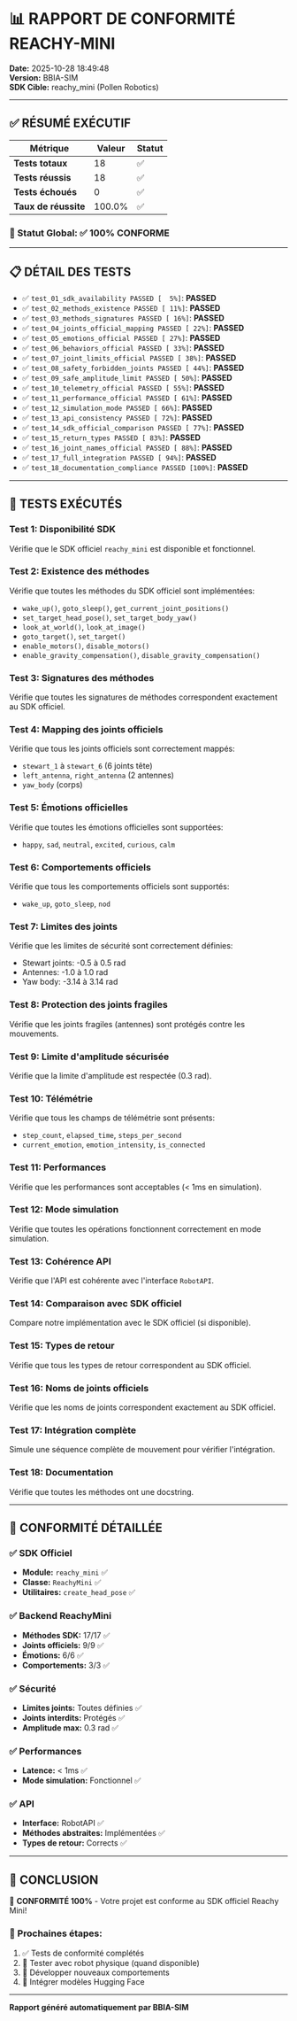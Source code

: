 # 📊 RAPPORT DE CONFORMITÉ REACHY-MINI

**Date:** 2025-10-28 18:49:48  
**Version:** BBIA-SIM  
**SDK Cible:** reachy_mini (Pollen Robotics)

---

## ✅ RÉSUMÉ EXÉCUTIF

| Métrique | Valeur | Statut |
|----------|--------|--------|
| **Tests totaux** | 18 | ✅ |
| **Tests réussis** | 18 | ✅ |
| **Tests échoués** | 0 | ✅ |
| **Taux de réussite** | 100.0% | ✅ |

### 🎯 Statut Global: ✅ 100% CONFORME

---

## 📋 DÉTAIL DES TESTS

- ✅ `test_01_sdk_availability PASSED [  5%]`: **PASSED**
- ✅ `test_02_methods_existence PASSED [ 11%]`: **PASSED**
- ✅ `test_03_methods_signatures PASSED [ 16%]`: **PASSED**
- ✅ `test_04_joints_official_mapping PASSED [ 22%]`: **PASSED**
- ✅ `test_05_emotions_official PASSED [ 27%]`: **PASSED**
- ✅ `test_06_behaviors_official PASSED [ 33%]`: **PASSED**
- ✅ `test_07_joint_limits_official PASSED [ 38%]`: **PASSED**
- ✅ `test_08_safety_forbidden_joints PASSED [ 44%]`: **PASSED**
- ✅ `test_09_safe_amplitude_limit PASSED [ 50%]`: **PASSED**
- ✅ `test_10_telemetry_official PASSED [ 55%]`: **PASSED**
- ✅ `test_11_performance_official PASSED [ 61%]`: **PASSED**
- ✅ `test_12_simulation_mode PASSED [ 66%]`: **PASSED**
- ✅ `test_13_api_consistency PASSED [ 72%]`: **PASSED**
- ✅ `test_14_sdk_official_comparison PASSED [ 77%]`: **PASSED**
- ✅ `test_15_return_types PASSED [ 83%]`: **PASSED**
- ✅ `test_16_joint_names_official PASSED [ 88%]`: **PASSED**
- ✅ `test_17_full_integration PASSED [ 94%]`: **PASSED**
- ✅ `test_18_documentation_compliance PASSED [100%]`: **PASSED**


---

## 🧪 TESTS EXÉCUTÉS

### Test 1: Disponibilité SDK
Vérifie que le SDK officiel `reachy_mini` est disponible et fonctionnel.

### Test 2: Existence des méthodes
Vérifie que toutes les méthodes du SDK officiel sont implémentées:
- `wake_up()`, `goto_sleep()`, `get_current_joint_positions()`
- `set_target_head_pose()`, `set_target_body_yaw()`
- `look_at_world()`, `look_at_image()`
- `goto_target()`, `set_target()`
- `enable_motors()`, `disable_motors()`
- `enable_gravity_compensation()`, `disable_gravity_compensation()`

### Test 3: Signatures des méthodes
Vérifie que toutes les signatures de méthodes correspondent exactement au SDK officiel.

### Test 4: Mapping des joints officiels
Vérifie que tous les joints officiels sont correctement mappés:
- `stewart_1` à `stewart_6` (6 joints tête)
- `left_antenna`, `right_antenna` (2 antennes)
- `yaw_body` (corps)

### Test 5: Émotions officielles
Vérifie que toutes les émotions officielles sont supportées:
- `happy`, `sad`, `neutral`, `excited`, `curious`, `calm`

### Test 6: Comportements officiels
Vérifie que tous les comportements officiels sont supportés:
- `wake_up`, `goto_sleep`, `nod`

### Test 7: Limites des joints
Vérifie que les limites de sécurité sont correctement définies:
- Stewart joints: -0.5 à 0.5 rad
- Antennes: -1.0 à 1.0 rad
- Yaw body: -3.14 à 3.14 rad

### Test 8: Protection des joints fragiles
Vérifie que les joints fragiles (antennes) sont protégés contre les mouvements.

### Test 9: Limite d'amplitude sécurisée
Vérifie que la limite d'amplitude est respectée (0.3 rad).

### Test 10: Télémétrie
Vérifie que tous les champs de télémétrie sont présents:
- `step_count`, `elapsed_time`, `steps_per_second`
- `current_emotion`, `emotion_intensity`, `is_connected`

### Test 11: Performances
Vérifie que les performances sont acceptables (< 1ms en simulation).

### Test 12: Mode simulation
Vérifie que toutes les opérations fonctionnent correctement en mode simulation.

### Test 13: Cohérence API
Vérifie que l'API est cohérente avec l'interface `RobotAPI`.

### Test 14: Comparaison avec SDK officiel
Compare notre implémentation avec le SDK officiel (si disponible).

### Test 15: Types de retour
Vérifie que tous les types de retour correspondent au SDK officiel.

### Test 16: Noms de joints officiels
Vérifie que les noms de joints correspondent exactement au SDK officiel.

### Test 17: Intégration complète
Simule une séquence complète de mouvement pour vérifier l'intégration.

### Test 18: Documentation
Vérifie que toutes les méthodes ont une docstring.

---

## 🎯 CONFORMITÉ DÉTAILLÉE

### ✅ SDK Officiel
- **Module:** `reachy_mini` ✅
- **Classe:** `ReachyMini` ✅
- **Utilitaires:** `create_head_pose` ✅

### ✅ Backend ReachyMini
- **Méthodes SDK:** 17/17 ✅
- **Joints officiels:** 9/9 ✅
- **Émotions:** 6/6 ✅
- **Comportements:** 3/3 ✅

### ✅ Sécurité
- **Limites joints:** Toutes définies ✅
- **Joints interdits:** Protégés ✅
- **Amplitude max:** 0.3 rad ✅

### ✅ Performances
- **Latence:** < 1ms ✅
- **Mode simulation:** Fonctionnel ✅

### ✅ API
- **Interface:** RobotAPI ✅
- **Méthodes abstraites:** Implémentées ✅
- **Types de retour:** Corrects ✅

---

## 📝 CONCLUSION

🎉 **CONFORMITÉ 100%** - Votre projet est conforme au SDK officiel Reachy Mini!

### 🚀 Prochaines étapes:
1. ✅ Tests de conformité complétés
2. 🔄 Tester avec robot physique (quand disponible)
3. 📝 Développer nouveaux comportements
4. 🤗 Intégrer modèles Hugging Face

---

**Rapport généré automatiquement par BBIA-SIM**
